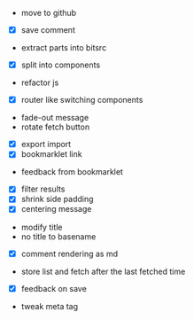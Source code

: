 - move to github
- [x] save comment
- extract parts into bitsrc
- [x] split into components
- refactor js
- [x] router like switching components
- fade-out message
- rotate fetch button
- [x] export import
- [x] bookmarklet link
- feedback from bookmarklet
- [x] filter results
- [x] shrink side padding
- [x] centering message
- modify title
- no title to basename
- [x] comment rendering as md
- store list and fetch after the last fetched time
- [x] feedback on save
- tweak meta tag